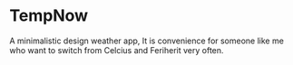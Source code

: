 # TempNow

A minimalistic design weather app, It is convenience for someone like me who want to switch from Celcius and Feriherit very often.
